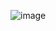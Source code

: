 ![image](https://github.com/prab0779/Webpage/assets/101067217/a8ee6e34-0479-403b-8273-0ad0a7fc11db)
